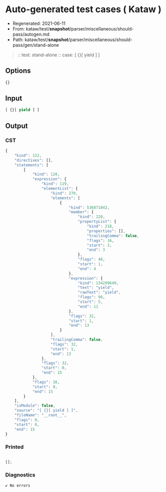 # Auto-generated test cases ( Kataw )
- Regenerated: 2021-06-11
- From: kataw/test/__snapshot__/parser/miscellaneous/should-pass/autogen.md
- Path: kataw/test/__snapshot__/parser/miscellaneous/should-pass/gen/stand-alone
> :: test: stand-alone
> :: case: [ {}[ yield ] ]
## Options

`````js
{}
`````
## Input

`````js
[ {}[ yield ] ]
`````
## Output

### CST

```javascript
{
    "kind": 122,
    "directives": [],
    "statements": [
        {
            "kind": 120,
            "expression": {
                "kind": 119,
                "elementList": {
                    "kind": 270,
                    "elements": [
                        {
                            "kind": 536871042,
                            "member": {
                                "kind": 220,
                                "propertyList": {
                                    "kind": 218,
                                    "properties": [],
                                    "trailingComma": false,
                                    "flags": 16,
                                    "start": 3,
                                    "end": 3
                                },
                                "flags": 48,
                                "start": 1,
                                "end": 4
                            },
                            "expression": {
                                "kind": 134299649,
                                "text": "yield",
                                "rawText": "yield",
                                "flags": 96,
                                "start": 5,
                                "end": 11
                            },
                            "flags": 32,
                            "start": 1,
                            "end": 13
                        }
                    ],
                    "trailingComma": false,
                    "flags": 32,
                    "start": 1,
                    "end": 13
                },
                "flags": 32,
                "start": 0,
                "end": 15
            },
            "flags": 16,
            "start": 0,
            "end": 15
        }
    ],
    "isModule": false,
    "source": "[ {}[ yield ] ]",
    "fileName": "__root__",
    "flags": 0,
    "start": 0,
    "end": 15
}
```

### Printed

```javascript

[];
```

### Diagnostics

```javascript
✔ No errors
```

